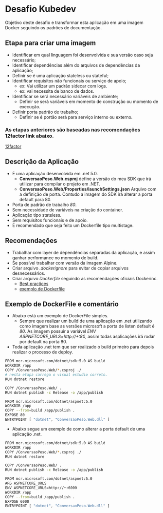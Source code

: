 # Desafio Kubedev 
Objetivo deste desafio e transformar esta aplicação em uma imagem Docker seguindo os padrões de documentação.
## Etapa para criar uma imagem
  * Identificar em qual linguagem foi desenvolvida e sua versão caso seja necessário;
  * Identificar dependências além do arquivos de dependências da aplicação;
  * Definir se é uma aplicação stateless ou stateful;
  * Identificar requisitos não funcionais ou serviço de apoio;
    * ex: Vai utilizar um padrão sidecar com logs.
    * ex: vai necessita de banco de dados.
  * Identificar se será necessário variáveis de ambiente;
    * Definir se será variáveis em momento de construção ou momento de execução.
  * Definir porta padrão de trabalho;
    * Definir se é portão será para serviço interno ou externo.
### As etapas anteriores são baseadas nas recomendações 12factor link abaixo.
  [12factor](https://12factor.net/)

## Descrição da Aplicação
  - É uma aplicação desenvolvida em .net 5.0.
    - **ConversaoPeso.Web.csproj** define a versão do meu SDK que irá utilizar para compilar o projeto em .NET.
    * **ConversaoPeso.Web/Properties/launchSettings.json** Arquivo com a definição de porta. Contudo a imagem do SDK irá alterar a porta default para 80. 
  - Porta de padrão de trabalho *80*.
  - Sem necessidade de variáveis na criação do container.
  - Aplicação tipo stateless.
  - Sem requisitos funcionais e de apoio.
  - É recomendado que seja feito um Dockerfile tipo multistage.

## Recomendações
  - Trabalhar com layer de dependências separadas da aplicação, e assim ganhar performance no momento de build.
  - Se possível trabalhar com versão da imagem Alpine.
  - Criar arquivo *.dockerignore*  para evitar de copiar arquivos desnecessários.
  - Criar arquivo *Dockerfile* seguindo as recomendações oficiais Dockerinc.
    - [Best practices](https://docs.docker.com/develop/develop-images/dockerfile_best-practices/)
    - [exemplo de Dockerfile](https://docs.docker.com/samples/dotnetcore/)
## Exemplo de DockerFile e comentário
  - Abaixo está um exemplo de DockerFile simples.
    - Sempre que realizar um build de uma aplicação em .net utilizando como imagem base as versões microsoft a porta de listen default é *80*. As imagem possuir a variável *ENV ASPNETCORE_URLS=http://+:80*, assim todas asplicações irá rodar por default na porta 80.
  - Toda aplicação .net tem que ser realizado o build primeiro para depois realizar o processo  de deploy.
```sh
FROM mcr.microsoft.com/dotnet/sdk:5.0 AS build
WORKDIR /app
COPY /ConversaoPeso.Web/*.csproj ./
# nesta etapa carrega o visual estudio correto.
RUN dotnet restore 

COPY /ConversaoPeso.Web/ .
RUN dotnet publish -c Release -o /app/publish

FROM mcr.microsoft.com/dotnet/aspnet:5.0
WORKDIR /app
COPY --from=build /app/publish .
EXPOSE 80
ENTRYPOINT [ "dotnet", "ConversaoPeso.Web.dll" ]
  ```
  - Abaixo segue um exemplo de como alterar a porta default de uma aplicação .net.
  ```sh
  FROM mcr.microsoft.com/dotnet/sdk:5.0 AS build
WORKDIR /app
COPY /ConversaoPeso.Web/*.csproj ./
RUN dotnet restore 

COPY /ConversaoPeso.Web/ .
RUN dotnet publish -c Release -o /app/publish

FROM mcr.microsoft.com/dotnet/aspnet:5.0
ARG ASPNETCORE_URLS
ENV ASPNETCORE_URLS=http://+:6000
WORKDIR /app
COPY --from=build /app/publish .
EXPOSE 6000
ENTRYPOINT [ "dotnet", "ConversaoPeso.Web.dll" ]
  ```
